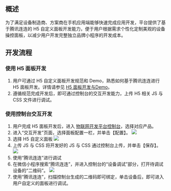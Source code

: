 

## 概述
为了满足设备制造商、方案商在手机应用端能够快速完成应用开发，平台提供了基于腾讯连连的 H5 自定义面板开发能力，便于用户根据需求个性化定制美观的设备操控面板，以减少用户开发完整独立品牌小程序的开发成本。


## 开发流程
### 使用 H5 面板开发
1. 用户可通过 H5 自定义面板开发规范和 Demo，熟悉如何基于腾讯连连进行 H5 面板开发。详情请参见 [H5 面板开发与Demo](https://github.com/tencentyun/iotexplorer-h5-panel-demo)。
2. 遵循规范完成开发后，即可通过控制台的交互开发能力，上传 H5 相关 JS 与 CSS 文件进行调试。

### 使用控制台交互开发
1. 用户完成 H5 面板开发后，进入 [物联网开发平台控制台](https://console.cloud.tencent.com/iotexplorer)，选择对应产品。
2. 进入“交互开发”页面，选择面板配置一栏，并单击【配置】。
![](https://main.qcloudimg.com/raw/5f6190d6edb6af4a59197592e3ff5576.png)
 1. 选择 H5 自定义面板
 ![](https://main.qcloudimg.com/raw/313a3e447aef0dd8b975045d25e99d29.png)
 2. 上传 JS 与 CSS
将开发好的 JS 与 CSS 通过控制台上传，并单击【保存】。
 ![](https://main.qcloudimg.com/raw/f4ae4eead13052132d9a0b4b4e29c048.png)
3. 使用“腾讯连连”进行调试
 1. 在微信小程序搜索“腾讯连连”，并进入控制台的“设备调试”部分，打开待调试设备的“二维码”。
 ![](https://main.qcloudimg.com/raw/2e03d78c437928dc08fa9607d8338ef0.png)
 2. 使用“腾讯连连”，扫描控制台生成的二维码即可绑定，单击设备后，即可进入用户自定义的面板进行调试。

